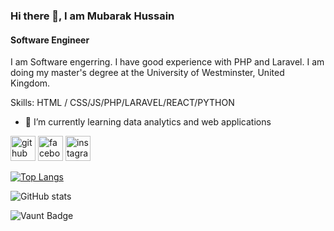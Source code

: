 

### Hi there 👋, I am Mubarak Hussain 
#### Software Engineer

I am Software engerring. I have good experience with PHP and Laravel.
I am doing my master's degree at the University of Westminster, United Kingdom. 

Skills:  HTML / CSS/JS/PHP/LARAVEL/REACT/PYTHON 

- 🌱 I’m currently learning data analytics and web applications  


[<img src='https://cdn.jsdelivr.net/npm/simple-icons@3.0.1/icons/github.svg' alt='github' height='40'>](https://github.com/MubarakMumin)  [<img src='https://cdn.jsdelivr.net/npm/simple-icons@3.0.1/icons/facebook.svg' alt='facebook' height='40'>](https://www.facebook.com/mubarak.yt)  [<img src='https://cdn.jsdelivr.net/npm/simple-icons@3.0.1/icons/instagram.svg' alt='instagram' height='40'>](https://www.instagram.com/mubarakwebbd/)  

[![Top Langs](https://github-readme-stats.vercel.app/api/top-langs/?username=MubarakMumin)](https://github.com/anuraghazra/github-readme-stats)

![GitHub stats](https://github-readme-stats.vercel.app/api?username=MubarakMumin&show_icons=true&count_private=true)  

![Vaunt Badge](https://api.vaunt.dev/v1/github/entities/MubarakMumin/contributions?format=svg&private=true)  

